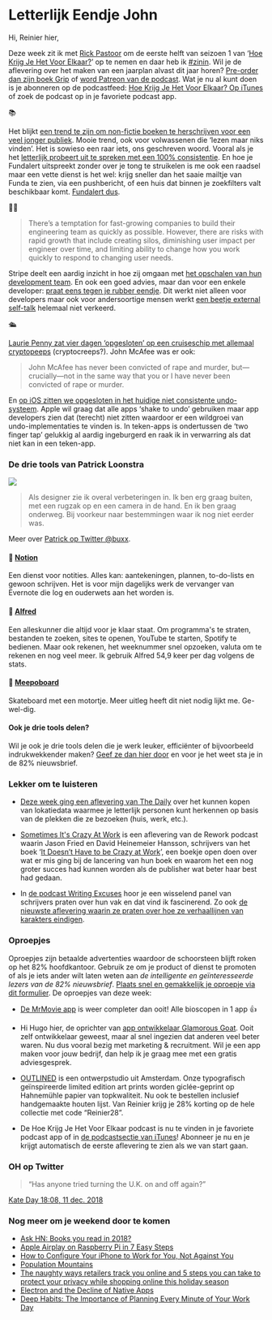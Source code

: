 # Letterlijk Eendje John

Hi, Reinier hier,

Deze week zit ik met [Rick Pastoor](https://twitter.com/rickpastoor) om de eerste helft van seizoen 1 van ‘[Hoe Krijg Je Het Voor Elkaar?](https://hoekrijgjehetvoorelkaar.nl)’ op te nemen en daar heb ik [\#zinin](https://media.giphy.com/media/3o7TKVgIN6ygkC1H20/giphy.gif). Wil je de aflevering over het maken van een jaarplan alvast dit jaar horen? [Pre-order dan zijn boek Grip](http://gripboek.nl) of [word Patreon van de podcast](http://patreon.com/reinier). Wat je nu al kunt doen is je abonneren op de podcastfeed: [Hoe Krijg Je Het Voor Elkaar? Op iTunes](https://itunes.apple.com/nl/podcast/hoe-krijg-je-het-voor-elkaar/id1446011449) of zoek de podcast op in je favoriete podcast app.

📚

Het blijkt [een trend te zijn om non-fictie boeken te herschrijven voor een veel jonger publiek](https://kottke.org/18/11/adult-nonfiction-adapted-for-younger-readers). Mooie trend, ook voor volwassenen die ‘lezen maar niks vinden’. Het is sowieso een raar iets, ons geschreven woord. Vooral als je het [letterlijk probeert uit te spreken met een 100% consistentie](https://www.youtube.com/embed/A8zWWp0akUU). En hoe je Fundalert uitspreekt zonder over je tong te struikelen is me ook een raadsel maar een vette dienst is het wel: krijg sneller dan het saaie mailtje van Funda te zien, via een pushbericht, of een huis dat binnen je zoekfilters valt beschikbaar komt. [Fundalert dus](https://www.fundalert.nl/).

👨‍💻

> There’s a temptation for fast-growing companies to build their engineering team as quickly as possible. However, there are risks with rapid growth that include creating silos, diminishing user impact per engineer over time, and limiting ability to change how you work quickly to respond to changing user needs.

Stripe deelt een aardig inzicht in hoe zij omgaan met [het opschalen van hun development team](https://stripe.com/atlas/guides/scaling-eng). En ook een goed advies, maar dan voor een enkele developer: [praat eens tegen je rubber eendje](https://en.wikipedia.org/wiki/Rubber_duck_debugging). Dit werkt niet alleen voor developers maar ook voor andersoortige mensen werkt [een beetje external self-talk](https://www.nytimes.com/2017/06/08/smarter-living/benefits-of-talking-to-yourself-self-talk.html) helemaal niet verkeerd.

🛳

[Laurie Penny zat vier dagen ‘opgesloten’ op een cruiseschip met allemaal cryptopeeps](https://breakermag.com/trapped-at-sea-with-cryptos-nouveau-riche/) (cryptocreeps?). John McAfee was er ook:

> John McAfee has never been convicted of rape and murder, but—crucially—not in the same way that you or I have never been convicted of rape or murder.

En [op iOS zitten we opgesloten in het huidige niet consistente undo-systeem](https://daringfireball.net/2018/12/ios_still_hasnt_gotten_undo_right). Apple wil graag dat alle apps ‘shake to undo’ gebruiken maar app developers zien dat (terecht) niet zitten waardoor er een wildgroei van undo-implementaties te vinden is. In teken-apps is ondertussen de ‘two finger tap’ gelukkig al aardig ingeburgerd en raak ik in verwarring als dat niet kan in een teken-app.

### De drie tools van Patrick Loonstra

![](https://sinds82.nl/images/patrick-loonstra.jpg)

> Als designer zie ik overal verbeteringen in. Ik ben erg graag buiten, met een rugzak op en een camera in de hand. En ik ben graag onderweg. Bij voorkeur naar bestemmingen waar ik nog niet eerder was.

Meer over [Patrick op Twitter @buxx](https://twitter.com/buxx).

#### 🔸 [Notion](https://www.notion.so)

Een dienst voor notities. Alles kan: aantekeningen, plannen, to-do-lists en gewoon schrijven. Het is voor mijn dagelijks werk de vervanger van Evernote die log en ouderwets aan het worden is.

#### 🔸 [Alfred](https://www.alfredapp.com/)

Een alleskunner die altijd voor je klaar staat. Om programma's te straten, bestanden te zoeken, sites te openen, YouTube te starten, Spotify te bedienen. Maar ook rekenen, het weeknummer snel opzoeken, valuta om te rekenen en nog veel meer. Ik gebruik Alfred 54,9 keer per dag volgens de stats.

#### 🔸 [Meepoboard](https://www.meepoboard.com)

Skateboard met een motortje. Meer uitleg heeft dit niet nodig lijkt me. Ge-wel-dig.

#### Ook je drie tools delen?

Wil je ook je drie tools delen die je werk leuker, efficiënter of bijvoorbeeld indrukwekkender maken? [Geef ze dan hier door](https://goo.gl/forms/C5J2VoBlxJKR9Ikw2) en voor je het weet sta je in de 82% nieuwsbrief.

### Lekker om te luisteren

- [Deze week ging een aflevering van The Daily](https://www.nytimes.com/2018/12/10/podcasts/the-daily/location-tracking-apps-privacy.html) over het kunnen kopen van lokatiedata waarmee je letterlijk personen kunt herkennen op basis van de plekken die ze bezoeken (huis, werk, etc.).

- [Sometimes It's Crazy At Work](https://rework.fm/sometimes-its-crazy-at-work/) is een aflevering van de Rework podcast waarin Jason Fried en David Heinemeier Hansson, schrijvers van het boek ‘[It Doesn’t Have to be Crazy at Work](https://basecamp.com/books/calm)’, een boekje open doen over wat er mis ging bij de lancering van hun boek en waarom het een nog groter succes had kunnen worden als de publisher wat beter haar best had gedaan.

- In [de podcast Writing Excuses](https://writingexcuses.com) hoor je een wisselend panel van schrijvers praten over hun vak en dat vind ik fascinerend. Zo ook [de nieuwste aflevering waarin ze praten over hoe ze verhaallijnen van karakters eindigen](https://writingexcuses.com/2018/12/09/13-49-how-to-finish/).  

### Oproepjes

Oproepjes zijn betaalde advertenties waardoor de schoorsteen blijft roken op het 82% hoofdkantoor. Gebruik ze om je product of dienst te promoten of als je iets ander wilt laten weten aan _de intelligente en geïnteresseerde lezers van de 82% nieuwsbrief_. [Plaats snel en gemakkelijk je oproepje via dit formulier](https://forms.82procent.nl). De oproepjes van deze week:

- [De MrMovie app](https://app.mrmovie.nl) is weer completer dan ooit! Alle bioscopen in 1 app 👍

- Hi Hugo hier, de oprichter van [app ontwikkelaar Glamorous Goat](https://www.glamorousgoat.nl). Ooit zelf ontwikkelaar geweest, maar al snel ingezien dat anderen veel beter waren. Nu dus vooral bezig met marketing & recruitment. Wil je een app maken voor jouw bedrijf, dan help ik je graag mee met een gratis adviesgesprek.

- [OUTLINED](https://outlined.cc/discount/REINIER28) is een ontwerpstudio uit Amsterdam. Onze typografisch geïnspireerde limited edition art prints worden giclée-geprint op Hahnemühle papier van topkwaliteit. Nu ook te bestellen inclusief handgemaakte houten lijst. Van Reinier krijg je 28% korting op de hele collectie met code “Reinier28”.

- De Hoe Krijg Je Het Voor Elkaar podcast is nu te vinden in je favoriete podcast app of in [de podcastsectie van iTunes](https://itunes.apple.com/nl/podcast/hoe-krijg-je-het-voor-elkaar/id1446011449?l=nl)! Abonneer je nu en je krijgt automatisch de eerste aflevering te zien als we van start gaan.

### OH op Twitter

> “Has anyone tried turning the U.K. on and off again?”

[Kate Day 18:08, 11 dec. 2018](https://twitter.com/kate_day/status/1072538145814659072)

### Nog meer om je weekend door te komen

- [Ask HN: Books you read in 2018?](https://news.ycombinator.com/item?id=18661546)
- [Apple Airplay on Raspberry Pi in 7 Easy Steps](https://appcodelabs.com/7-easy-steps-to-apple-airplay-on-raspberry-pi)
- [How to Configure Your iPhone to Work for You, Not Against You](https://betterhumans.coach.me/how-to-set-up-your-iphone-for-productivity-focus-and-your-own-longevity-bb27a68cc3d8)
- [Population Mountains](https://pudding.cool/2018/12/3d-cities-story/)
- [The naughty ways retailers track you online and 5 steps you can take to protect your privacy while shopping online this holiday season](https://www.ghostery.com/blog/ghostery-news/trackers-holiday-shopping-steps-to-protect-your-privacy/)
- [Electron and the Decline of Native Apps](https://daringfireball.net/2018/12/electron_and_the_decline_of_native_apps)
- [Deep Habits: The Importance of Planning Every Minute of Your Work Day](http://calnewport.com/blog/2013/12/21/deep-habits-the-importance-of-planning-every-minute-of-your-work-day/)
